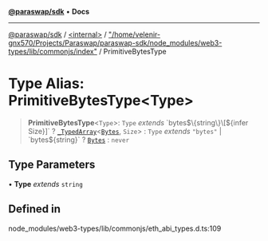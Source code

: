 [**@paraswap/sdk**](../../../../README.md) • **Docs**

***

[@paraswap/sdk](../../../../globals.md) / [\<internal\>](../../../README.md) / ["/home/velenir-gnx570/Projects/Paraswap/paraswap-sdk/node\_modules/web3-types/lib/commonjs/index"](../README.md) / PrimitiveBytesType

# Type Alias: PrimitiveBytesType\<Type\>

> **PrimitiveBytesType**\<`Type`\>: `Type` *extends* \`bytes$\{string\}\[$\{infer Size\}\]\` ? [`_TypedArray`](../../../type-aliases/TypedArray.md)\<[`Bytes`](../../../type-aliases/Bytes.md), `Size`\> : `Type` *extends* `"bytes"` \| \`bytes$\{string\}\` ? [`Bytes`](../../../type-aliases/Bytes.md) : `never`

## Type Parameters

• **Type** *extends* `string`

## Defined in

node\_modules/web3-types/lib/commonjs/eth\_abi\_types.d.ts:109
